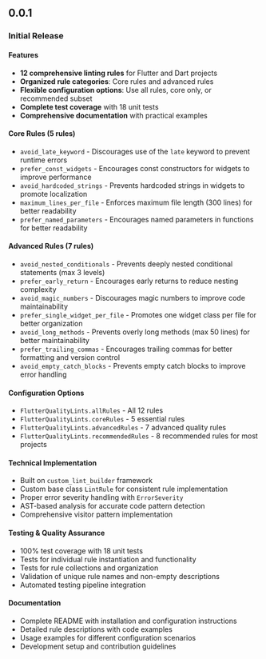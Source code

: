 ## 0.0.1

### Initial Release

#### Features
- **12 comprehensive linting rules** for Flutter and Dart projects
- **Organized rule categories**: Core rules and advanced rules  
- **Flexible configuration options**: Use all rules, core only, or recommended subset
- **Complete test coverage** with 18 unit tests
- **Comprehensive documentation** with practical examples

#### Core Rules (5 rules)
- `avoid_late_keyword` - Discourages use of the `late` keyword to prevent runtime errors
- `prefer_const_widgets` - Encourages const constructors for widgets to improve performance
- `avoid_hardcoded_strings` - Prevents hardcoded strings in widgets to promote localization
- `maximum_lines_per_file` - Enforces maximum file length (300 lines) for better readability
- `prefer_named_parameters` - Encourages named parameters in functions for better readability

#### Advanced Rules (7 rules)
- `avoid_nested_conditionals` - Prevents deeply nested conditional statements (max 3 levels)
- `prefer_early_return` - Encourages early returns to reduce nesting complexity
- `avoid_magic_numbers` - Discourages magic numbers to improve code maintainability
- `prefer_single_widget_per_file` - Promotes one widget class per file for better organization
- `avoid_long_methods` - Prevents overly long methods (max 50 lines) for better maintainability
- `prefer_trailing_commas` - Encourages trailing commas for better formatting and version control
- `avoid_empty_catch_blocks` - Prevents empty catch blocks to improve error handling

#### Configuration Options
- `FlutterQualityLints.allRules` - All 12 rules
- `FlutterQualityLints.coreRules` - 5 essential rules
- `FlutterQualityLints.advancedRules` - 7 advanced quality rules
- `FlutterQualityLints.recommendedRules` - 8 recommended rules for most projects

#### Technical Implementation
- Built on `custom_lint_builder` framework
- Custom base class `LintRule` for consistent rule implementation
- Proper error severity handling with `ErrorSeverity`
- AST-based analysis for accurate code pattern detection
- Comprehensive visitor pattern implementation

#### Testing & Quality Assurance
- 100% test coverage with 18 unit tests
- Tests for individual rule instantiation and functionality
- Tests for rule collections and organization
- Validation of unique rule names and non-empty descriptions
- Automated testing pipeline integration

#### Documentation
- Complete README with installation and configuration instructions
- Detailed rule descriptions with code examples
- Usage examples for different configuration scenarios
- Development setup and contribution guidelines
